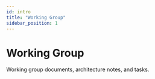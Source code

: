 ```yaml
---
id: intro
title: "Working Group"
sidebar_position: 1
---
```


# Working Group

Working group documents, architecture notes, and tasks.
